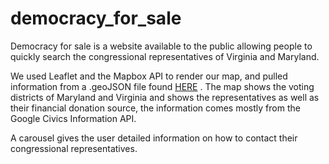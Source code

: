 # democracy_for_sale

Democracy for sale is a website available to the public allowing people to quickly search the congressional representatives of Virginia and Maryland.

We used Leaflet and the Mapbox API to render our map, and pulled information from a .geoJSON file found [HERE](https://code.highcharts.com/mapdata/) .
The map shows the voting districts of Maryland and Virginia and shows the representatives as well as their financial donation source, the information comes mostly from the Google Civics Information API. 

A carousel gives the user detailed information on how to contact their congressional representatives.
